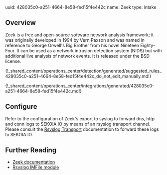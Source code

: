 uuid: 428035c0-a251-4664-8e58-fed15f4e442c
name: Zeek
type: intake

## Overview
Zeek is a free and open-source software network analysis framework; it was originally developed in 1994 by Vern Paxson and was named in reference to George Orwell's Big Brother from his novel Nineteen Eighty-Four. It can be used as a network intrusion detection system (NIDS) but with additional live analysis of network events. It is released under the BSD license.


{!_shared_content/operations_center/detection/generated/suggested_rules_428035c0-a251-4664-8e58-fed15f4e442c_do_not_edit_manually.md!}

{!_shared_content/operations_center/integrations/generated/428035c0-a251-4664-8e58-fed15f4e442c.md!}

## Configure
Refer to the configuration of Zeek's export to syslog to forward dns, http and conn logs to SEKOIA.IO by means of an rsyslog transport channel. Please consult the [Rsyslog Transport](../../../ingestion_methods/rsyslog/) documentation to forward these logs to SEKOIA.IO.


## Further Reading
- [Zeek documentation](https://docs.zeek.org/en/stable/index.html)
- [Rsyslog IMFile module](https://www.rsyslog.com/doc/v8-stable/configuration/modules/imfile.html)
